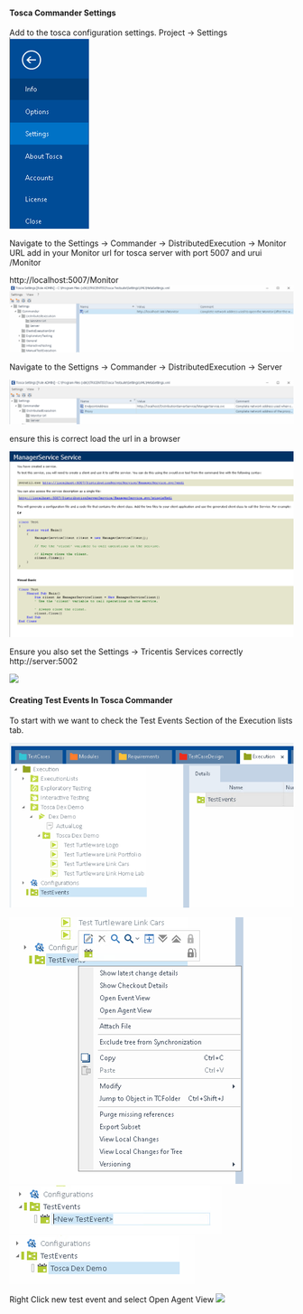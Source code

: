 #### Tosca Commander Settings

Add to the tosca configuration settings. Project -> Settings
![](./img/Pasted%20image%2020230216120032.png)

Navigate to the Settings -> Commander -> DistributedExecution -> Monitor URL add in your Monitor url for tosca server with port 5007 and urui /Monitor

http://localhost:5007/Monitor
![](./img/Pasted%20image%2020230216120341.png)

Navigate to the Settigns -> Commander -> DistributedExecution -> Server

![](./img/Pasted%20image%2020230216120707.png)

ensure this is correct load the url in a browser 

![](./img/Pasted%20image%2020230216120748.png)

Ensure you also set the Settings -> Tricentis Services correctly http://server:5002

![](Pasted%20image%2020230216121108.png)



#### Creating Test Events In Tosca Commander

To start with we want to check the Test Events Section of the Execution lists tab.

![](./img/testevent-checkout.png)

![](./img/Pasted%20image%2020230216115743.png)
![](./img/Pasted%20image%2020230216115801.png)
![](./img/Pasted%20image%2020230216115904.png)

Right Click new test event and select Open Agent View
![](Pasted%20image%2020230216115854.png)